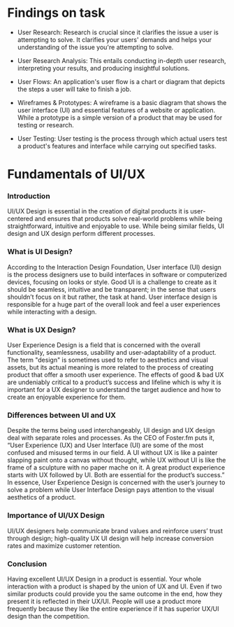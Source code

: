 # Findings on task

* User Research: Research is crucial since it clarifies the issue a user is attempting to solve. It clarifies your users' demands and helps your understanding of the issue you're attempting to solve.

* User Research Analysis: This entails conducting in-depth user research, interpreting your results, and producing insightful solutions.

* User Flows: An application's user flow is a chart or diagram that depicts the steps a user will take to finish a job.

* Wireframes & Prototypes: A wireframe is a basic diagram that shows the user interface (UI) and essential features of a website or application. While a prototype is a simple version of a product that may be used for testing or research.

* User Testing: User testing is the process through which actual users test a product's features and interface while carrying out specified tasks.




# Fundamentals of UI/UX

### Introduction

UI/UX Design is essential in the creation of digital products it is user-centered and ensures that products solve real-world problems while being straightforward, intuitive and enjoyable to use. While being similar fields, UI design and UX design perform different processes.

### What is UI Design?
According to the Interaction Design Foundation, User interface (UI) design is the process designers use to build interfaces in software or computerized devices, focusing on looks or style. Good UI is a challenge to create as it should be seamless, intuitive and be transparent; in the sense that users shouldn’t focus on it but rather, the task at hand.
User interface design is responsible for a huge part of the overall look and feel a user experiences while interacting with a design. 

### What is UX Design?
User Experience Design is a field that is concerned with the overall functionality, seamlessness, usability and user-adaptability of a product. The term "design" is sometimes used to refer to aesthetics and visual assets, but its actual meaning is more related to the process of creating product that offer a smooth user experience.
The effects of good & bad UX are undeniably critical to a product’s success and lifeline which is why it is important for a UX designer to understand the target audience and how to create an enjoyable experience for them.

### Differences between UI and UX
Despite the terms being used interchangeably, UI design and UX design deal with separate roles and processes. As the CEO of Foster.fm puts it,
“User Experience (UX) and User Interface (UI) are some of the most confused and misused terms in our field. A UI without UX is like a painter slapping paint onto a canvas without thought, while UX without UI is like the frame of a sculpture with no paper mache on it. A great product experience starts with UX followed by UI. Both are essential for the product’s success.”
In essence, User Experience Design is concerned with the user’s journey to solve a problem while User Interface Design pays attention to the visual aesthetics of a product.

### Importance of UI/UX Design
UI/UX designers help communicate brand values and reinforce users’ trust through design; high-quality UX UI design will help increase conversion rates and maximize customer retention. 

### Conclusion
Having excellent UI/UX Design in a product is essential. Your whole interaction with a product is shaped by the union of UX and UI. Even if two similar products could provide you the same outcome in the end, how they present it is reflected in their UX/UI. People will use a product more frequently because they like the entire experience if it has superior UX/UI design than the competition.
